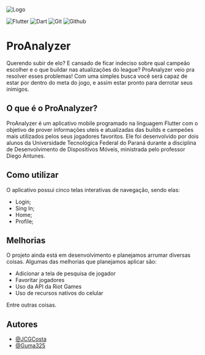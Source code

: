![Logo](https://github.com/Guma325/myapp/blob/master/images/Lolico.png?raw=true)

![Flutter](https://img.shields.io/badge/Flutter-02569B?style=for-the-badge&logo=flutter&logoColor=white)
![Dart](https://img.shields.io/badge/Dart-0175C2?style=for-the-badge&logo=dart&logoColor=white)
![Git](https://img.shields.io/badge/GIT-E44C30?style=for-the-badge&logo=git&logoColor=white)
![Github](https://img.shields.io/badge/GitHub-100000?style=for-the-badge&logo=github&logoColor=white)

# ProAnalyzer

Querendo subir de elo? E cansado de ficar indeciso sobre qual campeão escolher e o que buildar nas atualizações do league? ProAnalyzer veio pra resolver esses problemas!
Com uma simples busca você será capaz de estar por dentro do meta do jogo, e assim estar pronto para derrotar seus inimigos.

## O que é o ProAnalyzer?
ProAnalyzer é um aplicativo mobile programado na linguagem Flutter com o objetivo de prover informações uteis e atualizadas das builds e campeões mais utilizados pelos seus jogadores favoritos. Ele foi desenvolvido por dois alunos da Universidade Tecnológica Federal do Paraná durante a disciplina de Desenvolvimento de Dispositivos Móveis, ministrada pelo professor Diego Antunes.

## Como utilizar
O aplicativo possui cinco telas interativas de navegação, sendo elas:
- Login;
- Sing In;
- Home;
- Profile;

## Melhorias

O projeto ainda está em desenvolvimento e planejamos arrumar diversas coisas. Algumas das melhorias que planejamos aplicar são:
- Adicionar a tela de pesquisa de jogador
- Favoritar jogadores
- Uso da API da Riot Games
- Uso de recursos nativos do celular

Entre outras coisas.

## Autores

- [@JCGCosta](https://github.com/JCGCosta)
- [@Guma325](https://github.com/Guma325)